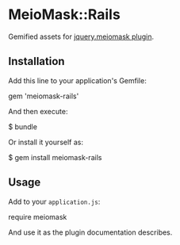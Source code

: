 # MeioMask::Rails

Gemified assets for [jquery.meiomask plugin](https://github.com/fabiomcosta/jquery-meiomask).

## Installation

Add this line to your application's Gemfile:

gem 'meiomask-rails'

And then execute:

$ bundle

Or install it yourself as:

$ gem install meiomask-rails

## Usage

Add to your `application.js`:

require meiomask

And use it as the plugin documentation describes.
